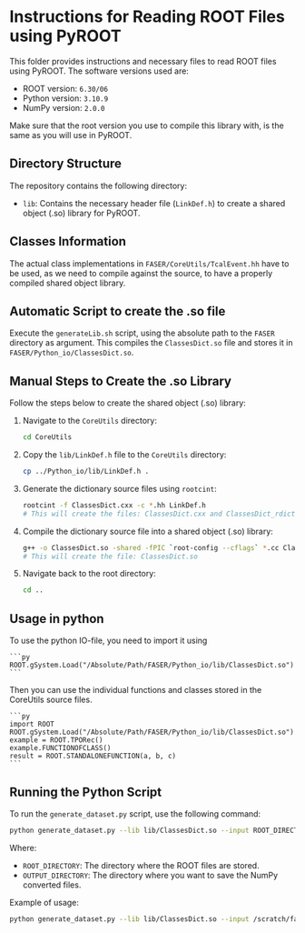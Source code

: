 # Instructions for Reading ROOT Files using PyROOT

This folder provides instructions and necessary files to read ROOT files using PyROOT. The software versions used are:

- ROOT version: `6.30/06`
- Python version: `3.10.9`
- NumPy version: `2.0.0`

Make sure that the root version you use to compile this library with, is the same as you will use in PyROOT.

## Directory Structure

The repository contains the following directory:

- `lib`: Contains the necessary header file (`LinkDef.h`) to create a shared object (.so) library for PyROOT.

## Classes Information

The actual class implementations in `FASER/CoreUtils/TcalEvent.hh` have to be used, as we need to compile against the source, to have a properly compiled shared object library.

## Automatic Script to create the .so file

Execute the `generateLib.sh` script, using the absolute path to the `FASER` directory as argument.
This compiles the `ClassesDict.so` file and stores it in `FASER/Python_io/ClassesDict.so`.

## Manual Steps to Create the .so Library

Follow the steps below to create the shared object (.so) library:

1. Navigate to the `CoreUtils` directory:

    ```bash
    cd CoreUtils
    ```
2. Copy the `lib/LinkDef.h` file to the `CoreUtils` directory:

   ```bash
   cp ../Python_io/lib/LinkDef.h .
   ```

3. Generate the dictionary source files using `rootcint`:

    ```bash
    rootcint -f ClassesDict.cxx -c *.hh LinkDef.h
    # This will create the files: ClassesDict.cxx and ClassesDict_rdict.pcm
    ```

4. Compile the dictionary source file into a shared object (.so) library:

    ```bash
    g++ -o ClassesDict.so -shared -fPIC `root-config --cflags` *.cc ClassesDict.cxx `root-config --libs`
    # This will create the file: ClassesDict.so
    ```

5. Navigate back to the root directory:

    ```bash
    cd ..
    ```

## Usage in python

To use the python IO-file, you need to import it using

	```py
	ROOT.gSystem.Load("/Absolute/Path/FASER/Python_io/lib/ClassesDict.so")
	```

Then you can use the individual functions and classes stored in the CoreUtils source files.

	```py
	import ROOT
	ROOT.gSystem.Load("/Absolute/Path/FASER/Python_io/lib/ClassesDict.so")
	example = ROOT.TPORec()
	example.FUNCTIONOFCLASS()
	result = ROOT.STANDALONEFUNCTION(a, b, c)
	```

## Running the Python Script

To run the `generate_dataset.py` script, use the following command:

```bash
python generate_dataset.py --lib lib/ClassesDict.so --input ROOT_DIRECTORY --output OUTPUT_DIRECTORY
```

Where:

- `ROOT_DIRECTORY`: The directory where the ROOT files are stored.
- `OUTPUT_DIRECTORY`: The directory where you want to save the NumPy converted files.

Example of usage:

```bash
python generate_dataset.py --lib lib/ClassesDict.so --input /scratch/faser/FASERCALDATA_v2.0 --output /scratch/faser/np_events
```
